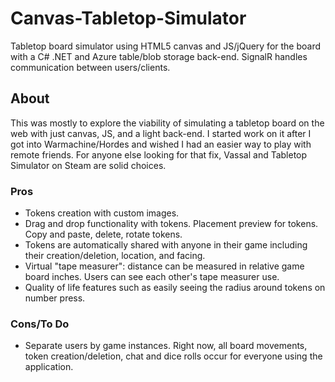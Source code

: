 # Canvas-Tabletop-Simulator
Tabletop board simulator using HTML5 canvas and JS/jQuery for the board with a C# .NET and Azure table/blob storage back-end. SignalR handles communication between users/clients.

## About
This was mostly to explore the viability of simulating a tabletop board on the web with just canvas, JS, and a light back-end. I started work on it after I got into Warmachine/Hordes and wished I had an easier way to play with remote friends. For anyone else looking for that fix, Vassal and Tabletop Simulator on Steam are solid choices.

### Pros
- Tokens creation with custom images.
- Drag and drop functionality with tokens. Placement preview for tokens. Copy and paste, delete, rotate tokens. 
- Tokens are automatically shared with anyone in their game including their creation/deletion, location, and facing.
- Virtual "tape measurer": distance can be measured in relative game board inches. Users can see each other's tape measurer use.
- Quality of life features such as easily seeing the radius around tokens on number press.

### Cons/To Do
- Separate users by  game instances. Right now, all board movements, token creation/deletion, chat and dice rolls occur for everyone using the application.
